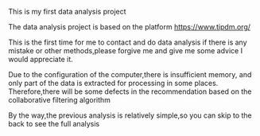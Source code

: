 This is my first data analysis project

The data analysis project is based on the platform https://www.tipdm.org/

This is the first time for me to contact and do data analysis if there is any mistake or other methods,please forgive me and give me some advice I would appreciate it.

Due to the configuration of the computer,there is insufficient memory, and only part of the data is extracted for processing in some places. Therefore,there will be some defects in the recommendation based on the collaborative filtering algorithm

By the way,the previous analysis is relatively simple,so you can skip to the back to see the full analysis
